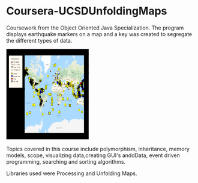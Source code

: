 # Coursera-UCSDUnfoldingMaps
Coursework from the Object Oriented Java Specialization.
The program displays earthquake markers on a map and a key was created to segregate the different types of data. 

<p>
    <img src="UnfoldingMap.PNG" width="220" height="240" />
</p>

Topics covered in this course include polymorphism, inheritance, memory models, scope, visualizing data,creating GUI's anddData, event driven programming, searching and sorting algorithms.

Libraries used were Processing and Unfolding Maps. 
